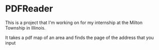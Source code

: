 # PDFReader

This is a project that I'm working on for my internship at the Milton Township in Illinois.

It takes a pdf map of an area and finds the page of the address that you input
